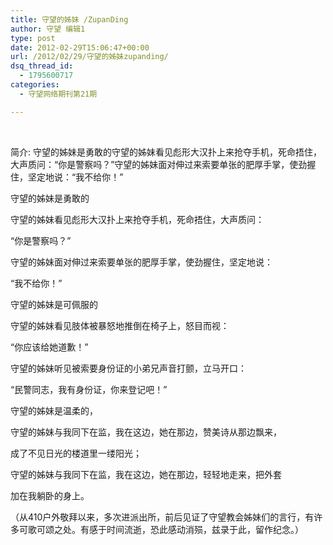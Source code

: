 ```yaml
---
title: 守望的姊妹 /ZupanDing
author: 守望 编辑1
type: post
date: 2012-02-29T15:06:47+00:00
url: /2012/02/29/守望的姊妹zupanding/
dsq_thread_id:
  - 1795600717
categories:
  - 守望网络期刊第21期

---
```

&nbsp;

简介: 守望的姊妹是勇敢的守望的姊妹看见彪形大汉扑上来抢夺手机，死命捂住，大声质问：“你是警察吗？”守望的姊妹面对伸过来索要单张的肥厚手掌，使劲握住，坚定地说：“我不给你！”

<!--more-->


  
守望的姊妹是勇敢的
  
守望的姊妹看见彪形大汉扑上来抢夺手机，死命捂住，大声质问：
  
“你是警察吗？”
  
守望的姊妹面对伸过来索要单张的肥厚手掌，使劲握住，坚定地说：
  
“我不给你！”

守望的姊妹是可佩服的
  
守望的姊妹看见肢体被暴怒地推倒在椅子上，怒目而视：
  
“你应该给她道歉！”
  
守望的姊妹听见被索要身份证的小弟兄声音打颤，立马开口：
  
“民警同志，我有身份证，你来登记吧！”

守望的姊妹是温柔的，
  
守望的姊妹与我同下在监，我在这边，她在那边，赞美诗从那边飘来，
  
成了不见日光的楼道里一缕阳光；
  
守望的姊妹与我同下在监，我在这边，她在那边，轻轻地走来，把外套
  
加在我躺卧的身上。

（从410户外敬拜以来，多次进派出所，前后见证了守望教会姊妹们的言行，有许多可歌可颂之处。有感于时间流逝，恐此感动消殒，兹录于此，留作纪念。）